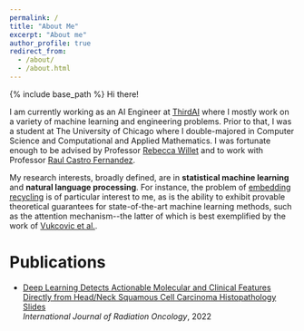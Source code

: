 ```yaml
---
permalink: /
title: "About Me"
excerpt: "About me"
author_profile: true
redirect_from: 
  - /about/
  - /about.html
---
```


{% include base_path %}
Hi there! 

I am currently working as an AI Engineer at [ThirdAI](https://thirdai.com) where I mostly work on a 
variety of machine learning and engineering problems. Prior to that, I was a student at
The University of Chicago where I double-majored in Computer Science and Computational and Applied Mathematics. I was fortunate enough to be advised by Professor [Rebecca Willet](https://willett.psd.uchicago.edu/) and to work with Professor [Raul Castro Fernandez](https://raulcastrofernandez.com/). 

My research interests, broadly defined, are in **statistical machine learning** and **natural language processing**. For instance, the problem of [embedding recycling](https://arxiv.org/pdf/2207.04993.pdf) is of particular interest to me, as is the ability to exhibit provable theoretical guarantees for state-of-the-art machine learning methods, such as the attention mechanism--the latter of which is best exemplified by the work of [Vukcovic et al.](https://arxiv.org/pdf/2007.02876.pdf).



Publications
======

- <span style="color:CornflowerBlue">[Deep Learning Detects Actionable Molecular and Clinical Features Directly from Head/Neck Squamous Cell Carcinoma Histopathology Slides](https://www.redjournal.org/article/S0360-3016(19)34202-6/fulltext)</span>  
	*International Journal of Radiation Oncology*, 2022


